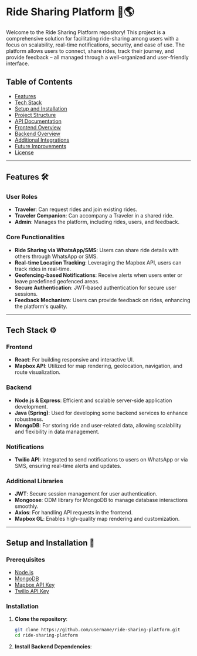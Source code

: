 # Ride Sharing Platform 🚗🌎

Welcome to the Ride Sharing Platform repository! This project is a comprehensive solution for facilitating ride-sharing among users with a focus on scalability, real-time notifications, security, and ease of use. The platform allows users to connect, share rides, track their journey, and provide feedback – all managed through a well-organized and user-friendly interface.

## Table of Contents
- [Features](#features)
- [Tech Stack](#tech-stack)
- [Setup and Installation](#setup-and-installation)
- [Project Structure](#project-structure)
- [API Documentation](#api-documentation)
- [Frontend Overview](#frontend-overview)
- [Backend Overview](#backend-overview)
- [Additional Integrations](#additional-integrations)
- [Future Improvements](#future-improvements)
- [License](#license)

---

## Features 🛠️

### User Roles
- **Traveler**: Can request rides and join existing rides.
- **Traveler Companion**: Can accompany a Traveler in a shared ride.
- **Admin**: Manages the platform, including rides, users, and feedback.

### Core Functionalities
- **Ride Sharing via WhatsApp/SMS**: Users can share ride details with others through WhatsApp or SMS.
- **Real-time Location Tracking**: Leveraging the Mapbox API, users can track rides in real-time.
- **Geofencing-based Notifications**: Receive alerts when users enter or leave predefined geofenced areas.
- **Secure Authentication**: JWT-based authentication for secure user sessions.
- **Feedback Mechanism**: Users can provide feedback on rides, enhancing the platform's quality.

---

## Tech Stack ⚙️

### Frontend
- **React**: For building responsive and interactive UI.
- **Mapbox API**: Utilized for map rendering, geolocation, navigation, and route visualization.
  
### Backend
- **Node.js & Express**: Efficient and scalable server-side application development.
- **Java (Spring)**: Used for developing some backend services to enhance robustness.
- **MongoDB**: For storing ride and user-related data, allowing scalability and flexibility in data management.

### Notifications
- **Twilio API**: Integrated to send notifications to users on WhatsApp or via SMS, ensuring real-time alerts and updates.

### Additional Libraries
- **JWT**: Secure session management for user authentication.
- **Mongoose**: ODM library for MongoDB to manage database interactions smoothly.
- **Axios**: For handling API requests in the frontend.
- **Mapbox GL**: Enables high-quality map rendering and customization.

---

## Setup and Installation 🚀

### Prerequisites
- [Node.js](https://nodejs.org/)
- [MongoDB](https://www.mongodb.com/)
- [Mapbox API Key](https://www.mapbox.com/)
- [Twilio API Key](https://www.twilio.com/)

### Installation
1. **Clone the repository**:
   ```bash
   git clone https://github.com/username/ride-sharing-platform.git
   cd ride-sharing-platform
   ```
2. **Install Backend Dependencies**:

